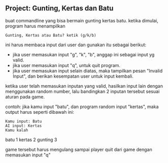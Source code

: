 ## Project: Gunting, Kertas dan Batu

buat commandline yang bisa bermain gunting kertas batu.
ketika dimulai, program harus menampilkan 

```
Gunting, Kertas atau Batu? ketik (g/k/b)
```

ini harus membaca input dari user dan gunakan itu sebagai berikut:
- jika user memasukan input "g", "k", "b", anggap ini sebagai input yg valid.
- jika user memasukan input "q", untuk quit program. 
- jika user memasukan input selain diatas, maka tampilkan pesan "Invalid Input", dan berikan kesempatan user untuk input kembali.

ketika user telah memasukan inputan yang valid, hasilkan input lain dengan menggunakan random number, lalu bandingkan 2 inputan tersebut sesuai aturan pada game.

contoh: jika kamu input "batu", dan program random input "kertas", maka output harus seperti dibawah ini:

```
Kamu input: Batu
AI input: Kertas
Kamu kalah
```

batu 1
kertas 2
gunting 3 



game tersebut harus mengulang sampai player quit dari game dengan memasukan input "q"